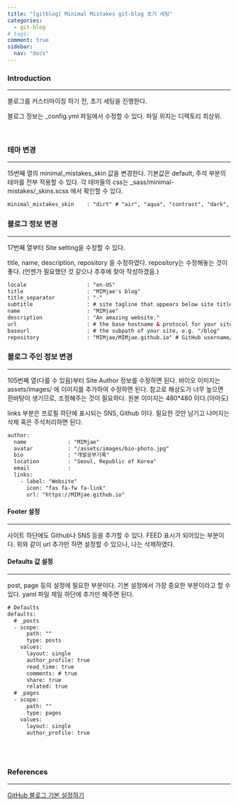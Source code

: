 ```yaml
---
title: "[gitblog] Minimal Mistakes git-blog 초기 세팅"
categories:
  - git-blog
# tags:
comment: true
sidebar:
  nav: "docs"
---
```


### Introduction
--- 

블로그를 커스터마이징 하기 전, 초기 세팅을 진행한다.

블로그 정보는 _config.yml 파일에서 수정할 수 있다. 파일 위치는 디렉토리 최상위.

<br>

### 테마 변경
---

15번째 열의 minimal_mistakes_skin 값을 변경한다. 기본값은 default, 주석 부분의 테마를 전부 적용할 수 있다. 각 테마들의 css는 _sass/minimal-mistakes/_skins.scss 에서 확인할 수 있다.

```html
minimal_mistakes_skin    : "dirt" # "air", "aqua", "contrast", "dark", "dirt", "neon", "mint", "plum", "sunrise"
```

### 블로그 정보 변경
---

17번째 열부터 Site setting을 수정할 수 있다.

title, name, description, repository 을 수정하였다. repository는 수정해놓는 것이 좋다. (언젠가 필요했던 것 같으나 추후에 찾아 작성하겠음.) 

```html
locale                   : "en-US"
title                    : "MIMjae's blog"
title_separator          : "-"
subtitle                 : # site tagline that appears below site title in masthead
name                     : "MIMjae"
description              : "An amazing website."
url                      : # the base hostname & protocol for your site e.g. "https://mmistakes.github.io"
baseurl                  : # the subpath of your site, e.g. "/blog"
repository               : "MIMjae/MIMjae.github.io" # GitHub username/repo-name e.g. "mmistakes/minimal-mistakes"
```

### 블로그 주인 정보 변경
---

105번째 열(다를 수 있음)부터 Site Author 정보를 수정하면 된다.
바이오 이미지는 assets/images/ 에 이미지를 추가하여 수정하면 된다. 참고로 해상도가 너무 높으면 흰바탕이 생기므로, 조정해주는 것이 필요하다. 원본 이미지는 480*480 이다.(아마도)

links 부분은 프로필 하단에 표시되는 SNS, Github 이다. 필요한 것만 남기고 나머지는 삭제 혹은 주석처리하면 된다.

```html
author:
  name             : "MIMjae"
  avatar           : "/assets/images/bio-photo.jpg"
  bio              : "개발공부기록"
  location         : "Seoul, Republic of Korea"
  email            :
  links:
    - label: "Website"
      icon: "fas fa-fw fa-link"
      url: "https://MIMjae.github.io"
```

#### Footer 설정
---

사이트 하단에도 Github나 SNS 등을 추가할 수 있다. FEED 표시가 되어있는 부분이다.
위와 같이 url 추가만 하면 설정할 수 있으나, 나는 삭제하였다.

#### Defaults 값 설정
---

post, page 등의 설정에 필요한 부분이다. 기본 설정에서 가장 중요한 부분이라고 할 수 있다. yaml 파일 제일 하단에 추가만 해주면 된다. 

```html
# Defaults
defaults:
  # _posts
  - scope:
      path: ""
      type: posts
    values:
      layout: single
      author_profile: true
      read_time: true
      comments: # true
      share: true
      related: true
  # _pages
  - scope:
      path: ""
      type: pages
    values:
      layout: single
      author_profile: true
```

<br><br>

### References
--- 
[GitHub 블로그 기본 설정하기](https://devinlife.com/howto%20github%20pages/blog-config/)



<br><br>